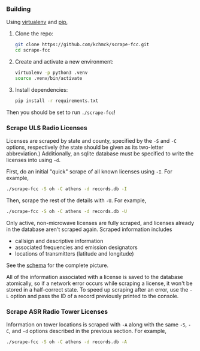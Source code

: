 ### Building

Using [virtualenv](https://virtualenv.pypa.io/en/stable/installation/) and
[pip](https://pip.pypa.io/en/stable/installing/),

1. Clone the repo:

    ```sh
    git clone https://github.com/kchmck/scrape-fcc.git
    cd scrape-fcc
    ```

2. Create and activate a new environment:

    ```sh
    virtualenv -p python3 .venv
    source .venv/bin/activate
    ```

4. Install dependencies:

    ```sh
    pip install -r requirements.txt
    ```

Then you should be set to run `./scrape-fcc`!

### Scrape ULS Radio Licenses

Licenses are scraped by state and county, specified by the `-S` and `-C`
options, respectively (the state should be given as its two-letter
abbreviation.) Additionally, an sqlite database must be specified to write the
licenses into using `-d`.

First, do an initial "quick" scrape of all known licenses using `-I`. For
example,

```sh
./scrape-fcc -S oh -C athens -d records.db -I
```

Then, scrape the rest of the details with `-U`. For example,

```sh
./scrape-fcc -S oh -C athens -d records.db -U
```

Only active, non-microwave licenses are fully scraped, and licenses already in
the database aren't scraped again. Scraped information includes

- callsign and descriptive information
- associated frequencies and emission designators
- locations of transmitters (latitude and longitude)

See the [schema](https://github.com/kchmck/scrape-fcc/blob/master/sql.py) for
the complete picture.

All of the information associated with a license is saved to the database
atomically, so if a network error occurs while scraping a license, it won't be
stored in a half-correct state. To speed up scraping after an error, use the
`-L` option and pass the ID of a record previously printed to the console.

### Scrape ASR Radio Tower Licenses

Information on tower locations is scraped with `-A` along with the same `-S`,
`-C`, and `-d` options described in the previous section. For example,

```sh
./scrape-fcc -S oh -C athens -d records.db -A
```
